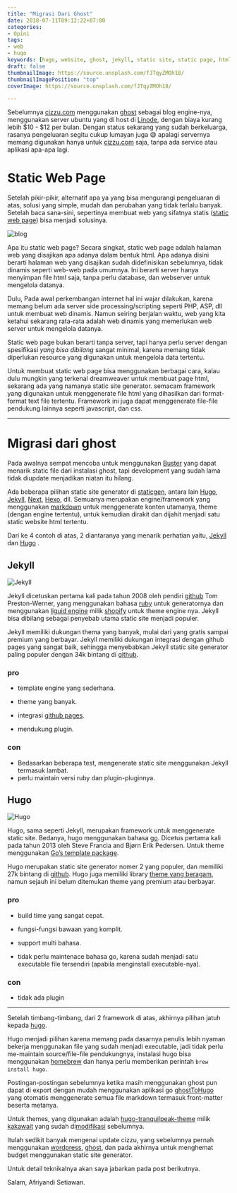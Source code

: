 ```yaml
---
title: "Migrasi Dari Ghost"
date: 2018-07-11T09:12:22+07:00
categories:
- Opini
tags:
- web
- hugo
keywords: [hugo, website, ghost, jekyll, static site, static page, html, static site generator]
draft: false
thumbnailImage: https://source.unsplash.com/fJTqyZMOh18/
thumbnailImagePosition: "top"
coverImage: https://source.unsplash.com/fJTqyZMOh18/

---
```

Sebelumnya [cizzu.com](http://cizzu.com) menggunakan [ghost](https://ghost.org/) sebagai blog engine-nya, menggunakan server ubuntu yang di host di [Linode](https://goo.gl/tZDjPp), dengan biaya kurang lebih $10 - $12 per bulan. Dengan status sekarang yang sudah berkeluarga, rasanya pengeluaran segitu cukup lumayan juga 😅 apalagi servernya memang digunakan hanya untuk [cizzu.com](http://cizzu.com) saja, tanpa ada service atau aplikasi apa-apa lagi.
<!--more-->
<!--toc-->
# Static Web Page

Setelah pikir-pikir, alternatif apa ya yang bisa mengurangi pengeluaran di atas, solusi yang simple, mudah dan perubahan yang tidak terlalu banyak.
Setelah baca sana-sini, sepertinya membuat web yang sifatnya statis ([static web page](https://en.wikipedia.org/wiki/Static_web_page)) bisa menjadi solusinya.

![blog](https://source.unsplash.com/y02jEX_B0O0/1800x620)

Apa itu static web page? Secara singkat, static web page adalah halaman web yang disajikan apa adanya dalam bentuk html. Apa adanya disini berarti halaman web yang disajikan sudah didefinisikan sebelumnya, tidak dinamis seperti web-web pada umumnya. Ini berarti server hanya menyimpan file html saja, tanpa perlu database, dan webserver untuk mengelola datanya.

Dulu, Pada awal perkembangan internet hal ini wajar dilakukan, karena memang belum ada server side processing/scripting seperti PHP, ASP, dll untuk membuat web dinamis. Namun seiring berjalan waktu, web yang kita ketahui sekarang rata-rata adalah web dinamis yang memerlukan web server untuk mengelola datanya.

Static web page bukan berarti tanpa server, tapi hanya perlu server dengan spesifikasi *yang bisa dibilang* sangat minimal, karena memang tidak diperlukan resource yang digunakan untuk mengelola data tertentu.

Untuk membuat static web page bisa menggunakan berbagai cara, kalau dulu mungkin yang terkenal dreamweaver untuk membuat page html, sekarang ada yang namanya static site generator. semacam framework yang digunakan untuk menggenerate file html yang dihasilkan dari format-format text file tertentu. Framework ini juga dapat menggenerate file-file pendukung lainnya seperti javascript, dan css.

---

# Migrasi dari ghost

Pada awalnya sempat mencoba untuk menggunakan [Buster](https://github.com/axitkhurana/buster/) yang dapat menarik static file dari instalasi ghost, tapi development yang sudah lama tidak diupdate menjadikan niatan itu hilang.

Ada beberapa pilihan static site generator di [staticgen](https://www.staticgen.com/), antara lain  [Hugo](https://gohugo.io/), [Jekyll](https://jekyllrb.com/), [Next](https://nextjs.org/learn/), [Hexo](https://hexo.io/), dll. Semuanya merupakan engine/framework yang menggunakan [markdown](https://en.wikipedia.org/wiki/Markdown) untuk menggenerate konten utamanya, theme (dengan engine tertentu), untuk kemudian dirakit dan dijahit menjadi satu static website html tertentu.

Dari ke 4 contoh di atas,  2 diantaranya yang menarik perhatian yaitu, [Jekyll](https://jekyllrb.com/) dan [Hugo](https://gohugo.io/) .

## Jekyll

![Jekyll](https://res.cloudinary.com/tendabiru/image/upload/c_scale,w_450/v1531379452/jekyll_wsxtzv.png)

Jekyll dicetuskan pertama kali pada tahun 2008 oleh pendiri [github](https://github.com) Tom Preston-Werner, yang menggunakan bahasa [ruby](https://www.ruby-lang.org/en/) untuk generatornya dan menggunakan [liguid engine](https://shopify.github.io/liquid/) milik [shopify](https://www.shopify.com/) untuk theme engine nya. Jekyll bisa dibilang sebagai penyebab utama static site menjadi populer.

Jekyll memiliki dukungan thema yang banyak, mulai dari yang gratis sampai premium yang berbayar. Jekyll memiliki dukungan integrasi dengan github pages yang sangat baik, sehingga menyebabkan Jekyll static site generator paling populer dengan 34k bintang di [github](https://github.com/jekyll/jekyll).

### pro

* template engine yang sederhana.

* theme yang banyak.

* integrasi [github pages](https://pages.github.com/).

* mendukung plugin.

### con

* Bedasarkan beberapa test, mengenerate static site menggunakan Jekyll termasuk lambat.
* perlu maintain versi ruby dan plugin-pluginnya.

## Hugo

![Hugo](https://raw.githubusercontent.com/gohugoio/hugoDocs/master/static/img/hugo-logo.png)

Hugo, sama seperti Jekyll, merupakan framework untuk menggenerate  static site. Bedanya, hugo menggunakan bahasa [go](https://golang.org/). Dicetus pertama kali pada tahun 2013 oleh Steve Francia and Bjørn Erik Pedersen. Untuk theme menggunakan [Go’s template package](https://golang.org/pkg/html/template/).

Hugo merupakan static site generator nomer 2 yang populer, dan memiliki 27k bintang di [github](https://github.com/gohugoio/hugo). Hugo juga memiliki library [theme yang beragam](http://themes.gohugo.io/), namun sejauh ini belum ditemukan theme yang premium atau berbayar.

### pro

* build time yang sangat cepat.

* fungsi-fungsi bawaan yang komplit.

* support multi bahasa.

* tidak perlu maintenace bahasa go, karena sudah menjadi satu executable file tersendiri (apabila menginstall executable-nya).

### con

* tidak ada plugin

---

Setelah timbang-timbang, dari 2 framework di atas, akhirnya pilihan jatuh kepada [hugo](https://gohugo.io/). 

Hugo menjadi pilihan karena memang pada dasarnya penulis lebih nyaman bekerja menggunakan file yang sudah menjadi executable, jadi tidak perlu me-maintain source/file-file pendukungnya, instalasi hugo bisa menggunakan [homebrew](https://brew.sh/) dan hanya perlu memberikan perintah `brew install hugo`.

Postingan-postingan sebelumnya ketika masih menggunakan ghost pun dapat di export dengan mudah menggunakan aplikasi go [ghostToHugo](https://github.com/jbarone/ghostToHugo) yang otomatis menggenerate semua file markdown termasuk front-matter beserta metanya.

Untuk themes, yang digunakan adalah [hugo-tranquilpeak-theme](https://github.com/kakawait/hugo-tranquilpeak-theme) milik [kakawait](https://github.com/kakawait) yang sudah di[modifikasi](https://github.com/aphe/hugo-tranquilpeak-theme/tree/cizzu_com) sebelumnya.

Itulah sedikit banyak mengenai update cizzu, yang sebelumnya pernah menggunakan [wordpress](https://wordpress.org/), [ghost](https://ghost.org/), dan pada akhirnya untuk menghemat budget menggunakan static site generator.

Untuk detail teknikalnya akan saya jabarkan pada post berikutnya.

Salam, Afriyandi Setiawan.